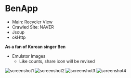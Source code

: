 # BenApp

* Main: Recycler View
* Crawled Site: NAVER
* Jsoup
* okHttp

**As a fan of Korean singer Ben**

* Emulator Images
  * Like counts, share icon will be revised

![screenshot1](https://user-images.githubusercontent.com/55430747/83953651-e46d4980-a87c-11ea-8ee5-0a0f27e4adfc.jpg)
![screenshot2](https://user-images.githubusercontent.com/55430747/83953660-f0590b80-a87c-11ea-93ee-dabc1f889baa.jpg)
![screenshot3](https://user-images.githubusercontent.com/55430747/83953662-f222cf00-a87c-11ea-8969-0efad3fcbcff.jpg)
![screenshot4](https://user-images.githubusercontent.com/55430747/83953738-bf2d0b00-a87d-11ea-9cb4-78ead2dc61d1.jpg)

